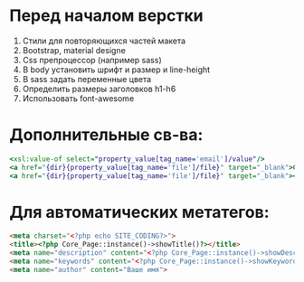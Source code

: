 # Перед началом верстки
1. Стили для повторяющихся частей макета
2. Bootstrap, material designe
3. Css препроцессор (например sass)
4. В body установить шрифт и размер и line-height
5. В sass задать переменные цвета
6. Определить размеры заголовков h1-h6
7. Использовать font-awesome

# Дополнительные св-ва:
```xsl
<xsl:value-of select="property_value[tag_name='email']/value"/>
<a href="{dir}{property_value[tag_name='file']/file}" target="_blank">Скачать <xsl:value-of select="property_value[tag_name='file']/file_name"/></a>
<a href="{dir}{property_value[tag_name='file']/file}" target="_blank"><img src="{dir}{property_value[tag_name='file']/file_small}" /></a>
```
# Для автоматических метатегов:
```html
<meta charset="<?php echo SITE_CODING?>">
<title><?php Core_Page::instance()->showTitle()?></title>
<meta name="description" content="<?php Core_Page::instance()->showDescription()?>">
<meta name="keywords" content="<?php Core_Page::instance()->showKeywords()?>">
<meta name="author" content="Ваше имя">
```
